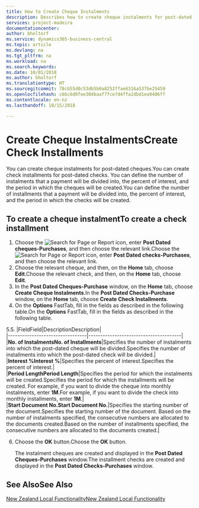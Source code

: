 ```yaml
---
title: How to Create Cheque Instalments
description: Describes how to create cheque instalments for post-dated cheques.
services: project-madeira
documentationcenter: 
author: bholtorf
ms.service: dynamics365-business-central
ms.topic: article
ms.devlang: na
ms.tgt_pltfrm: na
ms.workload: na
ms.search.keywords: 
ms.date: 10/01/2018
ms.author: bholtorf
ms.translationtype: HT
ms.sourcegitcommit: 78cb55d0c53db5b0a8252ffae6316a537be25459
ms.openlocfilehash: c6bc6d0fee304baaf7fce7d4ffa2dbd1ea9406ff
ms.contentlocale: en-nz
ms.lasthandoff: 10/15/2018

---
```

# <a name="create-check-installments"></a><span data-ttu-id="74df0-103">Create Cheque Instalments</span><span class="sxs-lookup"><span data-stu-id="74df0-103">Create Check Installments</span></span>
<span data-ttu-id="74df0-104">You can create cheque instalments for post-dated cheques.</span><span class="sxs-lookup"><span data-stu-id="74df0-104">You can create check installments for post-dated checks.</span></span> <span data-ttu-id="74df0-105">You can define the number of instalments that a payment will be divided into, the percent of interest, and the period in which the cheques will be created.</span><span class="sxs-lookup"><span data-stu-id="74df0-105">You can define the number of installments that a payment will be divided into, the percent of interest, and the period in which the checks will be created.</span></span>  

## <a name="to-create-a-check-installment"></a><span data-ttu-id="74df0-106">To create a cheque instalment</span><span class="sxs-lookup"><span data-stu-id="74df0-106">To create a check installment</span></span>  
1.  <span data-ttu-id="74df0-107">Choose the ![Search for Page or Report](../../media/ui-search/search_small.png "Search for Page or Report icon") icon, enter **Post Dated cheques-Purchases**, and then choose the relevant link.</span><span class="sxs-lookup"><span data-stu-id="74df0-107">Choose the ![Search for Page or Report](../../media/ui-search/search_small.png "Search for Page or Report icon") icon, enter **Post Dated checks-Purchases**, and then choose the relevant link.</span></span>  
2.  <span data-ttu-id="74df0-108">Choose the relevant cheque, and then, on the **Home** tab, choose **Edit**.</span><span class="sxs-lookup"><span data-stu-id="74df0-108">Choose the relevant check, and then, on the **Home** tab, choose **Edit**.</span></span>  
3.  <span data-ttu-id="74df0-109">In the **Post Dated Cheques-Purchase** window, on the **Home** tab, choose **Create Cheque Instalments**.</span><span class="sxs-lookup"><span data-stu-id="74df0-109">In the **Post Dated Checks-Purchase** window, on the **Home** tab, choose **Create Check Installments**.</span></span>  
4.  <span data-ttu-id="74df0-110">On the **Options** FastTab, fill in the fields as described in the following table.</span><span class="sxs-lookup"><span data-stu-id="74df0-110">On the **Options** FastTab, fill in the fields as described in the following table.</span></span>  

<span data-ttu-id="74df0-111">5.</span><span class="sxs-lookup"><span data-stu-id="74df0-111">5.</span></span>  |<span data-ttu-id="74df0-112">Field</span><span class="sxs-lookup"><span data-stu-id="74df0-112">Field</span></span>|<span data-ttu-id="74df0-113">Description</span><span class="sxs-lookup"><span data-stu-id="74df0-113">Description</span></span>|  
    |---------------------------------|---------------------------------------|  
    |<span data-ttu-id="74df0-114">**No. of Instalments**</span><span class="sxs-lookup"><span data-stu-id="74df0-114">**No. of Installments**</span></span>|<span data-ttu-id="74df0-115">Specifies the number of instalments into which the post-dated cheque will be divided.</span><span class="sxs-lookup"><span data-stu-id="74df0-115">Specifies the number of installments into which the post-dated check will be divided.</span></span>|  
    |<span data-ttu-id="74df0-116">**Interest %**</span><span class="sxs-lookup"><span data-stu-id="74df0-116">**Interest %**</span></span>|<span data-ttu-id="74df0-117">Specifies the percent of interest.</span><span class="sxs-lookup"><span data-stu-id="74df0-117">Specifies the percent of interest.</span></span>|  
    |<span data-ttu-id="74df0-118">**Period Length**</span><span class="sxs-lookup"><span data-stu-id="74df0-118">**Period Length**</span></span>|<span data-ttu-id="74df0-119">Specifies the period for which the instalments will be created.</span><span class="sxs-lookup"><span data-stu-id="74df0-119">Specifies the period for which the installments will be created.</span></span> <span data-ttu-id="74df0-120">For example, if you want to divide the cheque into monthly instalments, enter **1M**.</span><span class="sxs-lookup"><span data-stu-id="74df0-120">For example, if you want to divide the check into monthly installments, enter **1M**.</span></span>|  
    |<span data-ttu-id="74df0-121">**Start Document No.**</span><span class="sxs-lookup"><span data-stu-id="74df0-121">**Start Document No.**</span></span>|<span data-ttu-id="74df0-122">Specifies the starting number of the document.</span><span class="sxs-lookup"><span data-stu-id="74df0-122">Specifies the starting number of the document.</span></span> <span data-ttu-id="74df0-123">Based on the number of instalments specified, the consecutive numbers are allocated to the documents created.</span><span class="sxs-lookup"><span data-stu-id="74df0-123">Based on the number of installments specified, the consecutive numbers are allocated to the documents created.</span></span>|  

6.  <span data-ttu-id="74df0-124">Choose the **OK** button.</span><span class="sxs-lookup"><span data-stu-id="74df0-124">Choose the **OK** button.</span></span>  

     <span data-ttu-id="74df0-125">The instalment cheques are created and displayed in the **Post Dated Cheques-Purchases** window.</span><span class="sxs-lookup"><span data-stu-id="74df0-125">The installment checks are created and displayed in the **Post Dated Checks-Purchases** window.</span></span>

## <a name="see-also"></a><span data-ttu-id="74df0-126">See Also</span><span class="sxs-lookup"><span data-stu-id="74df0-126">See Also</span></span>
[<span data-ttu-id="74df0-127">New Zealand Local Functionality</span><span class="sxs-lookup"><span data-stu-id="74df0-127">New Zealand Local Functionality</span></span>](new-zealand-local-functionality.md)
